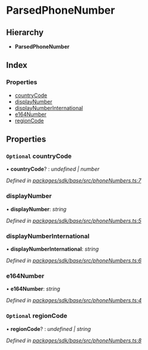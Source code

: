 # ParsedPhoneNumber

## Hierarchy

* **ParsedPhoneNumber**

## Index

### Properties

* [countryCode]()
* [displayNumber]()
* [displayNumberInternational]()
* [e164Number]()
* [regionCode]()

## Properties

### `Optional` countryCode

• **countryCode**? : _undefined \| number_

_Defined in_ [_packages/sdk/base/src/phoneNumbers.ts:7_](https://github.com/celo-org/celo-monorepo/blob/master/packages/sdk/base/src/phoneNumbers.ts#L7)

### displayNumber

• **displayNumber**: _string_

_Defined in_ [_packages/sdk/base/src/phoneNumbers.ts:5_](https://github.com/celo-org/celo-monorepo/blob/master/packages/sdk/base/src/phoneNumbers.ts#L5)

### displayNumberInternational

• **displayNumberInternational**: _string_

_Defined in_ [_packages/sdk/base/src/phoneNumbers.ts:6_](https://github.com/celo-org/celo-monorepo/blob/master/packages/sdk/base/src/phoneNumbers.ts#L6)

### e164Number

• **e164Number**: _string_

_Defined in_ [_packages/sdk/base/src/phoneNumbers.ts:4_](https://github.com/celo-org/celo-monorepo/blob/master/packages/sdk/base/src/phoneNumbers.ts#L4)

### `Optional` regionCode

• **regionCode**? : _undefined \| string_

_Defined in_ [_packages/sdk/base/src/phoneNumbers.ts:8_](https://github.com/celo-org/celo-monorepo/blob/master/packages/sdk/base/src/phoneNumbers.ts#L8)

